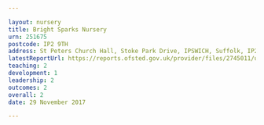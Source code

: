 ```yaml
---

layout: nursery
title: Bright Sparks Nursery
urn: 251675
postcode: IP2 9TH
address: St Peters Church Hall, Stoke Park Drive, IPSWICH, Suffolk, IP2 9TH
latestReportUrl: https://reports.ofsted.gov.uk/provider/files/2745011/urn/251675.pdf
teaching: 2
development: 1
leadership: 2
outcomes: 2
overall: 2
date: 29 November 2017

---
```

